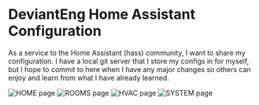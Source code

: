 # DeviantEng Home Assistant Configuration

As a service to the Home Assistant (hass) community, I want to share my configuration.  I have a local git server that I store my configs in for myself, but I hope to commit to here when I have any major changes so others can enjoy and learn from what I have already learned.

![HOME page](/screenshots/tab1.png?raw=true "Page 1")
![ROOMS page](/screenshots/tab2.png?raw=true "Page 2")
![HVAC page](/screenshots/tab3.png?raw=true "Page 3")
![SYSTEM page](/screenshots/tab4.png?raw=true "Page 4")

